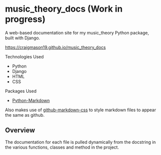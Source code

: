 # music_theory_docs (Work in progress)
A web-based documentation site for my music_theory Python package, built with Django.

https://craigmason19.github.io/music_theory_docs

Technologies Used
- Python
- Django
- HTML
- CSS

Packages Used
- [Python-Markdown](https://python-markdown.github.io)

Also makes use of [github-markdown-css](https://github.com/sindresorhus/github-markdown-css) to style markdown files to appear the same as github.

## Overview
The documentation for each file is pulled dynamically from the docstring in the various functions, classes and method in the project.
